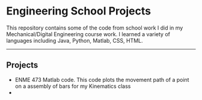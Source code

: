 # Engineering School Projects

This repository contains some of the code from school work I did in my Mechanical/Digital Engineering course work. I learned a variety of languages including Java, Python, Matlab, CSS, HTML.

---

## Projects
- ENME 473 Matlab code. This code plots the movement path of a point on a assembly of bars for my Kinematics class
- 

